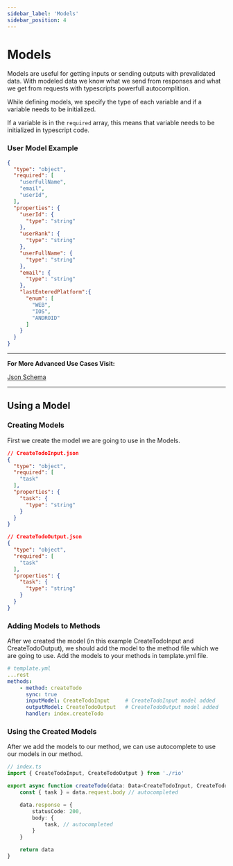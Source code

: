 ```yaml
---
sidebar_label: 'Models'
sidebar_position: 4
---
```


# Models
Models are useful for getting inputs or sending outputs with prevalidated data. With modeled data we know what we send from responses and what we get from requests with typescripts powerfull autocomplition.

While defining models, we specify the type of each variable and if a variable needs to be initialized.

If a variable is in the `required` array, this means that variable needs to be initialized in typescript code.

### User Model Example
```json
{
  "type": "object",
  "required": [
    "userFullName",
    "email",
    "userId",
  ],
  "properties": {
    "userId": {
      "type": "string"
    },
    "userRank": {
      "type": "string"
    },
    "userFullName": {
      "type": "string"
    },
    "email": {
      "type": "string"
    },
    "lastEnteredPlatform":{
      "enum": [
        "WEB",
        "IOS",
        "ANDROID"
      ]
    }
  }
}
```

---
**For More Advanced Use Cases Visit:**

[Json Schema](https://json-schema.org/)

---


## Using a Model

### Creating Models
First we create the model we are going to use in the Models.

```json
// CreateTodoInput.json
{
  "type": "object",
  "required": [
    "task"
  ],
  "properties": {
    "task": {
      "type": "string"
    }
  }
}
```

```json
// CreateTodoOutput.json
{
  "type": "object",
  "required": [
    "task"
  ],
  "properties": {
    "task": {
      "type": "string"
    }
  }
}
```

### Adding Models to Methods
After we created the model (in this example CreateTodoInput and CreateTodoOutput), we should add the model to the method file which we are going to use. Add the models to your methods in template.yml file.   

```yaml
# template.yml
...rest
methods:
    - method: createTodo
      sync: true
      inputModel: CreateTodoInput     # CreateTodoInput model added
      outputModel: CreateTodoOutput   # CreateTodoOutput model added
      handler: index.createTodo
```

### Using the Created Models
After we add the models to our method, we can use autocomplete to use our models in our method.

```ts
// index.ts
import { CreateTodoInput, CreateTodoOutput } from './rio'

export async function createTodo(data: Data<CreateTodoInput, CreateTodoOutput>): Promise<StepResponse> {
    const { task } = data.request.body // autocompleted

    data.response = {
        statusCode: 200,
        body: {
            task, // autocompleted
        }
    }

    return data
}

```
